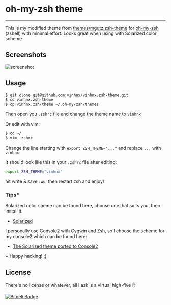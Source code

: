 # oh-my-zsh theme
-----------------
This is my modified theme from [themes/mgutz.zsh-theme](https://github.com/robbyrussell/oh-my-zsh/blob/master/themes/mgutz.zsh-theme) for [oh-my-zsh](https://github.com/robbyrussell/oh-my-zsh) (zshell) with minimal effort.
Looks great when using with Solarized color scheme.

## Screenshots

![screenshot](http://i.imgur.com/ERLvH.png)

## Usage

```bash
$ git clone git@github.com:vinhnx/vinhnx.zsh-theme.git
$ cd vinhnx.zsh-theme
$ cp vinhnx.zsh-theme ~/.oh-my-zsh/themes
```

Then open you `.zshrc` file and change the theme name to `vinhnx`

Or edit with vim:
```bash
$ cd ~/
$ vim .zshrc
```

Change the line starting with `export ZSH_THEME="..."` and replace `...` with `vinhnx`

It should look like this in your `.zshrc` file after editing:

```bash
export ZSH_THEME="vinhnx"
```

hit write & save `:wq`, then restart zsh and enjoy!

### Tips*

Solarized color sheme can be found here, choose one that suits you, then install it.
- [Solarized](http://ethanschoonover.com/solarized)

I personally use Console2  with Cygwin and Zsh, so I choose the scheme for my console2 which can be found here:
- [The Solarized theme ported to Console2](https://github.com/stevenharman/console2-solarized)

~ Happy hacking! ;)

## License ##

There's no license or whatever, all I ask is a virtual high-five :hand:


[![Bitdeli Badge](https://d2weczhvl823v0.cloudfront.net/vinhnx/vinhnx.zsh-theme/trend.png)](https://bitdeli.com/free "Bitdeli Badge")

